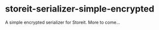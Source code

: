 storeit-serializer-simple-encrypted
===================================

A simple encrypted serializer for Storeit. More to come...
